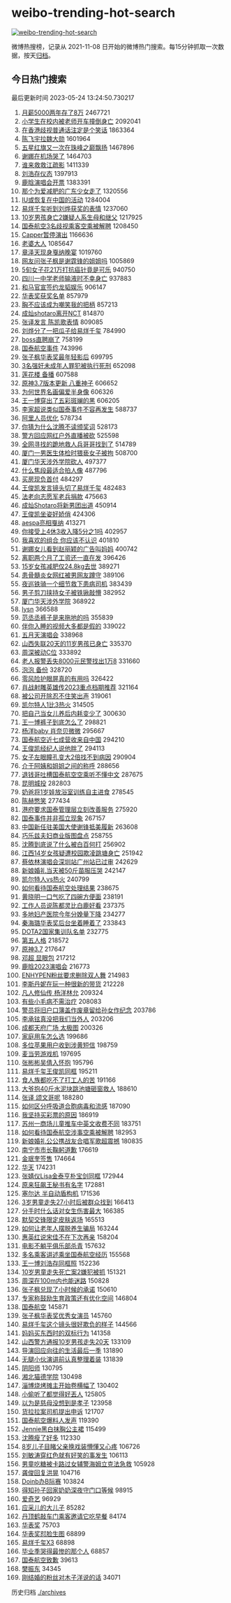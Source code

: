 # weibo-trending-hot-search

[![weibo-trending-hot-search](https://github.com/ameizi/weibo-trending-hot-search/actions/workflows/ci.yml/badge.svg)](https://github.com/ameizi/weibo-trending-hot-search/actions/workflows/ci.yml)

微博热搜榜，记录从 2021-11-08 日开始的微博热门搜索。每15分钟抓取一次数据，按天[归档](./archives)。

## 今日热门搜索

<!-- BEGIN --> 
最后更新时间 2023-05-24 13:24:50.730217 
1. [月薪5000两年存了8万](https://s.weibo.com/weibo?q=%23%E6%9C%88%E8%96%AA5000%E4%B8%A4%E5%B9%B4%E5%AD%98%E4%BA%868%E4%B8%87%23&t=31&band_rank=21&Refer=top) 2467721
1. [小学生在校内被老师开车撞倒身亡](https://s.weibo.com/weibo?q=%23%E5%B0%8F%E5%AD%A6%E7%94%9F%E5%9C%A8%E6%A0%A1%E5%86%85%E8%A2%AB%E8%80%81%E5%B8%88%E5%BC%80%E8%BD%A6%E6%92%9E%E5%80%92%E8%BA%AB%E4%BA%A1%23&t=31&band_rank=31&Refer=top) 2092041
1. [在香港歧视普通话注定是个笑话](https://s.weibo.com/weibo?q=%23%E5%9C%A8%E9%A6%99%E6%B8%AF%E6%AD%A7%E8%A7%86%E6%99%AE%E9%80%9A%E8%AF%9D%E6%B3%A8%E5%AE%9A%E6%98%AF%E4%B8%AA%E7%AC%91%E8%AF%9D%23&t=31&band_rank=15&Refer=top) 1863364
1. [陈飞宇拉魏大勋](https://s.weibo.com/weibo?q=%E9%99%88%E9%A3%9E%E5%AE%87%E6%8B%89%E9%AD%8F%E5%A4%A7%E5%8B%8B&t=31&band_rank=18&Refer=top) 1601964
1. [五星红旗又一次在珠峰之巅飘扬](https://s.weibo.com/weibo?q=%23%E4%BA%94%E6%98%9F%E7%BA%A2%E6%97%97%E5%8F%88%E4%B8%80%E6%AC%A1%E5%9C%A8%E7%8F%A0%E5%B3%B0%E4%B9%8B%E5%B7%85%E9%A3%98%E6%89%AC%23&t=31&band_rank=3&Refer=top) 1467896
1. [谢娜在机场哭了](https://s.weibo.com/weibo?q=%23%E8%B0%A2%E5%A8%9C%E5%9C%A8%E6%9C%BA%E5%9C%BA%E5%93%AD%E4%BA%86%23&t=31&band_rank=14&Refer=top) 1464703
1. [谁来救救江疏影](https://s.weibo.com/weibo?q=%E8%B0%81%E6%9D%A5%E6%95%91%E6%95%91%E6%B1%9F%E7%96%8F%E5%BD%B1&t=31&band_rank=1&Refer=top) 1411339
1. [刘浩存仪态](https://s.weibo.com/weibo?q=%E5%88%98%E6%B5%A9%E5%AD%98%E4%BB%AA%E6%80%81&t=31&band_rank=2&Refer=top) 1397913
1. [鹿晗演唱会开票](https://s.weibo.com/weibo?q=%23%E9%B9%BF%E6%99%97%E6%BC%94%E5%94%B1%E4%BC%9A%E5%BC%80%E7%A5%A8%23&t=31&band_rank=2&Refer=top) 1383391
1. [那个为爱减肥的广东少女走了](https://s.weibo.com/weibo?q=%23%E9%82%A3%E4%B8%AA%E4%B8%BA%E7%88%B1%E5%87%8F%E8%82%A5%E7%9A%84%E5%B9%BF%E4%B8%9C%E5%B0%91%E5%A5%B3%E8%B5%B0%E4%BA%86%23&t=31&band_rank=31&Refer=top) 1320556
1. [IU或恢复在中国的活动](https://s.weibo.com/weibo?q=%23IU%E6%88%96%E6%81%A2%E5%A4%8D%E5%9C%A8%E4%B8%AD%E5%9B%BD%E7%9A%84%E6%B4%BB%E5%8A%A8%23&t=31&band_rank=44&Refer=top) 1284004
1. [易烊千玺听到刘烨获奖的表情](https://s.weibo.com/weibo?q=%23%E6%98%93%E7%83%8A%E5%8D%83%E7%8E%BA%E5%90%AC%E5%88%B0%E5%88%98%E7%83%A8%E8%8E%B7%E5%A5%96%E7%9A%84%E8%A1%A8%E6%83%85%23&t=31&band_rank=4&Refer=top) 1237060
1. [10岁男孩身亡2嫌疑人系生母和继父](https://s.weibo.com/weibo?q=%2310%E5%B2%81%E7%94%B7%E5%AD%A9%E8%BA%AB%E4%BA%A12%E5%AB%8C%E7%96%91%E4%BA%BA%E7%B3%BB%E7%94%9F%E6%AF%8D%E5%92%8C%E7%BB%A7%E7%88%B6%23&t=31&band_rank=2&Refer=top) 1217925
1. [国泰航空3名歧视乘客空乘被解聘](https://s.weibo.com/weibo?q=%23%E5%9B%BD%E6%B3%B0%E8%88%AA%E7%A9%BA3%E5%90%8D%E6%AD%A7%E8%A7%86%E4%B9%98%E5%AE%A2%E7%A9%BA%E4%B9%98%E8%A2%AB%E8%A7%A3%E8%81%98%23&t=31&band_rank=6&Refer=top) 1208450
1. [Capper暂停演出](https://s.weibo.com/weibo?q=%23Capper%E6%9A%82%E5%81%9C%E6%BC%94%E5%87%BA%23&t=31&band_rank=26&Refer=top) 1166636
1. [老婆大人](https://s.weibo.com/weibo?q=%E8%80%81%E5%A9%86%E5%A4%A7%E4%BA%BA&t=31&band_rank=35&Refer=top) 1085647
1. [章泽天现身戛纳晚宴](https://s.weibo.com/weibo?q=%23%E7%AB%A0%E6%B3%BD%E5%A4%A9%E7%8E%B0%E8%BA%AB%E6%88%9B%E7%BA%B3%E6%99%9A%E5%AE%B4%23&t=31&band_rank=43&Refer=top) 1019760
1. [网友问张子枫是谢霆锋的姐姐吗](https://s.weibo.com/weibo?q=%23%E7%BD%91%E5%8F%8B%E9%97%AE%E5%BC%A0%E5%AD%90%E6%9E%AB%E6%98%AF%E8%B0%A2%E9%9C%86%E9%94%8B%E7%9A%84%E5%A7%90%E5%A7%90%E5%90%97%23&t=31&band_rank=35&Refer=top) 1005869
1. [5旬女子花21万打抗癌针竟是可乐](https://s.weibo.com/weibo?q=%235%E6%97%AC%E5%A5%B3%E5%AD%90%E8%8A%B121%E4%B8%87%E6%89%93%E6%8A%97%E7%99%8C%E9%92%88%E7%AB%9F%E6%98%AF%E5%8F%AF%E4%B9%90%23&t=31&band_rank=19&Refer=top) 940750
1. [四川一中学老师输液时不幸身亡](https://s.weibo.com/weibo?q=%23%E5%9B%9B%E5%B7%9D%E4%B8%80%E4%B8%AD%E5%AD%A6%E8%80%81%E5%B8%88%E8%BE%93%E6%B6%B2%E6%97%B6%E4%B8%8D%E5%B9%B8%E8%BA%AB%E4%BA%A1%23&t=31&band_rank=31&Refer=top) 937883
1. [和马官宣签约龙韬娱乐](https://s.weibo.com/weibo?q=%23%E5%92%8C%E9%A9%AC%E5%AE%98%E5%AE%A3%E7%AD%BE%E7%BA%A6%E9%BE%99%E9%9F%AC%E5%A8%B1%E4%B9%90%23&t=31&band_rank=33&Refer=top) 906147
1. [华表奖获奖名单](https://s.weibo.com/weibo?q=%E5%8D%8E%E8%A1%A8%E5%A5%96%E8%8E%B7%E5%A5%96%E5%90%8D%E5%8D%95&t=31&band_rank=5&Refer=top) 857979
1. [胸不应该成为嘲笑我的把柄](https://s.weibo.com/weibo?q=%23%E8%83%B8%E4%B8%8D%E5%BA%94%E8%AF%A5%E6%88%90%E4%B8%BA%E5%98%B2%E7%AC%91%E6%88%91%E7%9A%84%E6%8A%8A%E6%9F%84%23&t=31&band_rank=46&Refer=top) 857213
1. [成灿shotaro离开NCT](https://s.weibo.com/weibo?q=%23%E6%88%90%E7%81%BFshotaro%E7%A6%BB%E5%BC%80NCT%23&t=31&band_rank=7&Refer=top) 814870
1. [张译发言 陈凯歌表情](https://s.weibo.com/weibo?q=%E5%BC%A0%E8%AF%91%E5%8F%91%E8%A8%80%20%E9%99%88%E5%87%AF%E6%AD%8C%E8%A1%A8%E6%83%85&t=31&band_rank=11&Refer=top) 809085
1. [刘烨分了一把瓜子给易烊千玺](https://s.weibo.com/weibo?q=%23%E5%88%98%E7%83%A8%E5%88%86%E4%BA%86%E4%B8%80%E6%8A%8A%E7%93%9C%E5%AD%90%E7%BB%99%E6%98%93%E7%83%8A%E5%8D%83%E7%8E%BA%23&t=31&band_rank=7&Refer=top) 784990
1. [boss直聘崩了](https://s.weibo.com/weibo?q=boss%E7%9B%B4%E8%81%98%E5%B4%A9%E4%BA%86&t=31&band_rank=20&Refer=top) 758199
1. [国泰航空事件](https://s.weibo.com/weibo?q=%E5%9B%BD%E6%B3%B0%E8%88%AA%E7%A9%BA%E4%BA%8B%E4%BB%B6&t=31&band_rank=10&Refer=top) 743996
1. [张子枫华表奖最年轻影后](https://s.weibo.com/weibo?q=%23%E5%BC%A0%E5%AD%90%E6%9E%AB%E5%8D%8E%E8%A1%A8%E5%A5%96%E6%9C%80%E5%B9%B4%E8%BD%BB%E5%BD%B1%E5%90%8E%23&t=31&band_rank=14&Refer=top) 699795
1. [3名强奸未成年人罪犯被执行死刑](https://s.weibo.com/weibo?q=%233%E5%90%8D%E5%BC%BA%E5%A5%B8%E6%9C%AA%E6%88%90%E5%B9%B4%E4%BA%BA%E7%BD%AA%E7%8A%AF%E8%A2%AB%E6%89%A7%E8%A1%8C%E6%AD%BB%E5%88%91%23&t=31&band_rank=8&Refer=top) 652098
1. [莲花楼 备播](https://s.weibo.com/weibo?q=%E8%8E%B2%E8%8A%B1%E6%A5%BC%20%E5%A4%87%E6%92%AD&t=31&band_rank=17&Refer=top) 607588
1. [原神3.7版本更新 八重神子](https://s.weibo.com/weibo?q=%23%E5%8E%9F%E7%A5%9E3.7%E7%89%88%E6%9C%AC%E6%9B%B4%E6%96%B0%20%E5%85%AB%E9%87%8D%E7%A5%9E%E5%AD%90%23&t=31&band_rank=15&Refer=top) 606652
1. [为何世界名画偏爱半身像](https://s.weibo.com/weibo?q=%23%E4%B8%BA%E4%BD%95%E4%B8%96%E7%95%8C%E5%90%8D%E7%94%BB%E5%81%8F%E7%88%B1%E5%8D%8A%E8%BA%AB%E5%83%8F%23&t=31&band_rank=28&Refer=top) 606326
1. [王一博穿出了五彩斑斓的黑](https://s.weibo.com/weibo?q=%23%E7%8E%8B%E4%B8%80%E5%8D%9A%E7%A9%BF%E5%87%BA%E4%BA%86%E4%BA%94%E5%BD%A9%E6%96%91%E6%96%93%E7%9A%84%E9%BB%91%23&t=31&band_rank=20&Refer=top) 606205
1. [李家超说类似国泰事件不容再发生](https://s.weibo.com/weibo?q=%23%E6%9D%8E%E5%AE%B6%E8%B6%85%E8%AF%B4%E7%B1%BB%E4%BC%BC%E5%9B%BD%E6%B3%B0%E4%BA%8B%E4%BB%B6%E4%B8%8D%E5%AE%B9%E5%86%8D%E5%8F%91%E7%94%9F%23&t=31&band_rank=22&Refer=top) 588737
1. [阿里人员优化](https://s.weibo.com/weibo?q=%E9%98%BF%E9%87%8C%E4%BA%BA%E5%91%98%E4%BC%98%E5%8C%96&t=31&band_rank=39&Refer=top) 578734
1. [你猜为什么沈腾不读颁奖词](https://s.weibo.com/weibo?q=%23%E4%BD%A0%E7%8C%9C%E4%B8%BA%E4%BB%80%E4%B9%88%E6%B2%88%E8%85%BE%E4%B8%8D%E8%AF%BB%E9%A2%81%E5%A5%96%E8%AF%8D%23&t=31&band_rank=35&Refer=top) 528173
1. [警方回应网红户外直播被砍](https://s.weibo.com/weibo?q=%23%E8%AD%A6%E6%96%B9%E5%9B%9E%E5%BA%94%E7%BD%91%E7%BA%A2%E6%88%B7%E5%A4%96%E7%9B%B4%E6%92%AD%E8%A2%AB%E7%A0%8D%23&t=31&band_rank=32&Refer=top) 525598
1. [全网寻找的跪地救人兵哥哥找到了](https://s.weibo.com/weibo?q=%23%E5%85%A8%E7%BD%91%E5%AF%BB%E6%89%BE%E7%9A%84%E8%B7%AA%E5%9C%B0%E6%95%91%E4%BA%BA%E5%85%B5%E5%93%A5%E5%93%A5%E6%89%BE%E5%88%B0%E4%BA%86%23&t=31&band_rank=15&Refer=top) 514789
1. [厦门一男医生体检时猥亵女子被拘](https://s.weibo.com/weibo?q=%23%E5%8E%A6%E9%97%A8%E4%B8%80%E7%94%B7%E5%8C%BB%E7%94%9F%E4%BD%93%E6%A3%80%E6%97%B6%E7%8C%A5%E4%BA%B5%E5%A5%B3%E5%AD%90%E8%A2%AB%E6%8B%98%23&t=31&band_rank=42&Refer=top) 508700
1. [厦门华天涉外学院砍人](https://s.weibo.com/weibo?q=%23%E5%8E%A6%E9%97%A8%E5%8D%8E%E5%A4%A9%E6%B6%89%E5%A4%96%E5%AD%A6%E9%99%A2%E7%A0%8D%E4%BA%BA%23&t=31&band_rank=44&Refer=top) 497377
1. [什么焦段最适合拍人像](https://s.weibo.com/weibo?q=%23%E4%BB%80%E4%B9%88%E7%84%A6%E6%AE%B5%E6%9C%80%E9%80%82%E5%90%88%E6%8B%8D%E4%BA%BA%E5%83%8F%23&t=31&band_rank=45&Refer=top) 487796
1. [买房现负首付](https://s.weibo.com/weibo?q=%23%E4%B9%B0%E6%88%BF%E7%8E%B0%E8%B4%9F%E9%A6%96%E4%BB%98%23&t=31&band_rank=28&Refer=top) 484297
1. [王俊凯发言镜头切了易烊千玺](https://s.weibo.com/weibo?q=%23%E7%8E%8B%E4%BF%8A%E5%87%AF%E5%8F%91%E8%A8%80%E9%95%9C%E5%A4%B4%E5%88%87%E4%BA%86%E6%98%93%E7%83%8A%E5%8D%83%E7%8E%BA%23&t=31&band_rank=17&Refer=top) 482483
1. [法老向志愿军老兵捐款](https://s.weibo.com/weibo?q=%E6%B3%95%E8%80%81%E5%90%91%E5%BF%97%E6%84%BF%E5%86%9B%E8%80%81%E5%85%B5%E6%8D%90%E6%AC%BE&t=31&band_rank=18&Refer=top) 475663
1. [成灿Shotaro将新男团出道](https://s.weibo.com/weibo?q=%23%E6%88%90%E7%81%BFShotaro%E5%B0%86%E6%96%B0%E7%94%B7%E5%9B%A2%E5%87%BA%E9%81%93%23&t=31&band_rank=17&Refer=top) 450914
1. [王俊凯坐姿好娇俏](https://s.weibo.com/weibo?q=%23%E7%8E%8B%E4%BF%8A%E5%87%AF%E5%9D%90%E5%A7%BF%E5%A5%BD%E5%A8%87%E4%BF%8F%23&t=31&band_rank=30&Refer=top) 424306
1. [aespa亮相戛纳](https://s.weibo.com/weibo?q=%23aespa%E4%BA%AE%E7%9B%B8%E6%88%9B%E7%BA%B3%23&t=31&band_rank=33&Refer=top) 413271
1. [你接受上4休3收入降5分之1吗](https://s.weibo.com/weibo?q=%23%E4%BD%A0%E6%8E%A5%E5%8F%97%E4%B8%8A4%E4%BC%913%E6%94%B6%E5%85%A5%E9%99%8D5%E5%88%86%E4%B9%8B1%E5%90%97%23&t=31&band_rank=10&Refer=top) 402957
1. [我喜欢的组合 你应该不认识](https://s.weibo.com/weibo?q=%E6%88%91%E5%96%9C%E6%AC%A2%E7%9A%84%E7%BB%84%E5%90%88%20%E4%BD%A0%E5%BA%94%E8%AF%A5%E4%B8%8D%E8%AE%A4%E8%AF%86&t=31&band_rank=30&Refer=top) 401810
1. [谢娜女儿看到赵丽颖的广告叫妈妈](https://s.weibo.com/weibo?q=%23%E8%B0%A2%E5%A8%9C%E5%A5%B3%E5%84%BF%E7%9C%8B%E5%88%B0%E8%B5%B5%E4%B8%BD%E9%A2%96%E7%9A%84%E5%B9%BF%E5%91%8A%E5%8F%AB%E5%A6%88%E5%A6%88%23&t=31&band_rank=28&Refer=top) 400742
1. [离职两个月了工资还一直在发](https://s.weibo.com/weibo?q=%23%E7%A6%BB%E8%81%8C%E4%B8%A4%E4%B8%AA%E6%9C%88%E4%BA%86%E5%B7%A5%E8%B5%84%E8%BF%98%E4%B8%80%E7%9B%B4%E5%9C%A8%E5%8F%91%23&t=31&band_rank=21&Refer=top) 396426
1. [15岁女孩减肥仅24.8kg去世](https://s.weibo.com/weibo?q=%2315%E5%B2%81%E5%A5%B3%E5%AD%A9%E5%87%8F%E8%82%A5%E4%BB%8524.8kg%E5%8E%BB%E4%B8%96%23&t=31&band_rank=31&Refer=top) 389271
1. [患骨髓炎女网红被男网友蹲守](https://s.weibo.com/weibo?q=%23%E6%82%A3%E9%AA%A8%E9%AB%93%E7%82%8E%E5%A5%B3%E7%BD%91%E7%BA%A2%E8%A2%AB%E7%94%B7%E7%BD%91%E5%8F%8B%E8%B9%B2%E5%AE%88%23&t=31&band_rank=26&Refer=top) 389106
1. [夜巡铁骑一个细节救下患病司机](https://s.weibo.com/weibo?q=%23%E5%A4%9C%E5%B7%A1%E9%93%81%E9%AA%91%E4%B8%80%E4%B8%AA%E7%BB%86%E8%8A%82%E6%95%91%E4%B8%8B%E6%82%A3%E7%97%85%E5%8F%B8%E6%9C%BA%23&t=31&band_rank=15&Refer=top) 383439
1. [男子剪刀挟持女子被铁锹敲懵](https://s.weibo.com/weibo?q=%23%E7%94%B7%E5%AD%90%E5%89%AA%E5%88%80%E6%8C%9F%E6%8C%81%E5%A5%B3%E5%AD%90%E8%A2%AB%E9%93%81%E9%94%B9%E6%95%B2%E6%87%B5%23&t=31&band_rank=15&Refer=top) 382952
1. [厦门华天涉外学院](https://s.weibo.com/weibo?q=%E5%8E%A6%E9%97%A8%E5%8D%8E%E5%A4%A9%E6%B6%89%E5%A4%96%E5%AD%A6%E9%99%A2&t=31&band_rank=22&Refer=top) 368922
1. [lysn](https://s.weibo.com/weibo?q=lysn&t=31&band_rank=25&Refer=top) 366588
1. [范丞丞裤子是来拖地的吗](https://s.weibo.com/weibo?q=%E8%8C%83%E4%B8%9E%E4%B8%9E%E8%A3%A4%E5%AD%90%E6%98%AF%E6%9D%A5%E6%8B%96%E5%9C%B0%E7%9A%84%E5%90%97&t=31&band_rank=25&Refer=top) 355839
1. [伴你入睡的视频大多都是假的](https://s.weibo.com/weibo?q=%E4%BC%B4%E4%BD%A0%E5%85%A5%E7%9D%A1%E7%9A%84%E8%A7%86%E9%A2%91%E5%A4%A7%E5%A4%9A%E9%83%BD%E6%98%AF%E5%81%87%E7%9A%84&t=31&band_rank=23&Refer=top) 339022
1. [五月天演唱会](https://s.weibo.com/weibo?q=%E4%BA%94%E6%9C%88%E5%A4%A9%E6%BC%94%E5%94%B1%E4%BC%9A&t=31&band_rank=49&Refer=top) 338968
1. [山西失联20天的11岁男孩已身亡](https://s.weibo.com/weibo?q=%23%E5%B1%B1%E8%A5%BF%E5%A4%B1%E8%81%9420%E5%A4%A9%E7%9A%8411%E5%B2%81%E7%94%B7%E5%AD%A9%E5%B7%B2%E8%BA%AB%E4%BA%A1%23&t=31&band_rank=9&Refer=top) 335370
1. [周深被动C位](https://s.weibo.com/weibo?q=%23%E5%91%A8%E6%B7%B1%E8%A2%AB%E5%8A%A8C%E4%BD%8D%23&t=31&band_rank=36&Refer=top) 333892
1. [老人报警丢失8000元民警找出1万8](https://s.weibo.com/weibo?q=%23%E8%80%81%E4%BA%BA%E6%8A%A5%E8%AD%A6%E4%B8%A2%E5%A4%B18000%E5%85%83%E6%B0%91%E8%AD%A6%E6%89%BE%E5%87%BA1%E4%B8%878%23&t=31&band_rank=15&Refer=top) 331660
1. [泡泡 备份](https://s.weibo.com/weibo?q=%E6%B3%A1%E6%B3%A1%20%E5%A4%87%E4%BB%BD&t=31&band_rank=45&Refer=top) 328720
1. [零风险护眼屏真的有用吗](https://s.weibo.com/weibo?q=%23%E9%9B%B6%E9%A3%8E%E9%99%A9%E6%8A%A4%E7%9C%BC%E5%B1%8F%E7%9C%9F%E7%9A%84%E6%9C%89%E7%94%A8%E5%90%97%23&t=31&band_rank=44&Refer=top) 326422
1. [肖战射雕英雄传2023重点档期推荐](https://s.weibo.com/weibo?q=%23%E8%82%96%E6%88%98%E5%B0%84%E9%9B%95%E8%8B%B1%E9%9B%84%E4%BC%A02023%E9%87%8D%E7%82%B9%E6%A1%A3%E6%9C%9F%E6%8E%A8%E8%8D%90%23&t=31&band_rank=22&Refer=top) 321164
1. [被公司开除忍不住笑出声](https://s.weibo.com/weibo?q=%23%E8%A2%AB%E5%85%AC%E5%8F%B8%E5%BC%80%E9%99%A4%E5%BF%8D%E4%B8%8D%E4%BD%8F%E7%AC%91%E5%87%BA%E5%A3%B0%23&t=31&band_rank=43&Refer=top) 319061
1. [凯尔特人1比3热火](https://s.weibo.com/weibo?q=%23%E5%87%AF%E5%B0%94%E7%89%B9%E4%BA%BA1%E6%AF%943%E7%83%AD%E7%81%AB%23&t=31&band_rank=31&Refer=top) 314505
1. [把自己当女儿养后内耗变少了](https://s.weibo.com/weibo?q=%23%E6%8A%8A%E8%87%AA%E5%B7%B1%E5%BD%93%E5%A5%B3%E5%84%BF%E5%85%BB%E5%90%8E%E5%86%85%E8%80%97%E5%8F%98%E5%B0%91%E4%BA%86%23&t=31&band_rank=24&Refer=top) 300630
1. [王一博裤子到底怎么了](https://s.weibo.com/weibo?q=%E7%8E%8B%E4%B8%80%E5%8D%9A%E8%A3%A4%E5%AD%90%E5%88%B0%E5%BA%95%E6%80%8E%E4%B9%88%E4%BA%86&t=31&band_rank=16&Refer=top) 298821
1. [杨洋baby 肖奈贝微微](https://s.weibo.com/weibo?q=%E6%9D%A8%E6%B4%8Bbaby%20%E8%82%96%E5%A5%88%E8%B4%9D%E5%BE%AE%E5%BE%AE&t=31&band_rank=12&Refer=top) 295667
1. [国泰航空近七成营收来自中国](https://s.weibo.com/weibo?q=%23%E5%9B%BD%E6%B3%B0%E8%88%AA%E7%A9%BA%E8%BF%91%E4%B8%83%E6%88%90%E8%90%A5%E6%94%B6%E6%9D%A5%E8%87%AA%E4%B8%AD%E5%9B%BD%23&t=31&band_rank=25&Refer=top) 294210
1. [王俊凯经纪人说他胖了](https://s.weibo.com/weibo?q=%23%E7%8E%8B%E4%BF%8A%E5%87%AF%E7%BB%8F%E7%BA%AA%E4%BA%BA%E8%AF%B4%E4%BB%96%E8%83%96%E4%BA%86%23&t=31&band_rank=42&Refer=top) 294113
1. [女子左眼瞳孔变大2倍找不到病因](https://s.weibo.com/weibo?q=%23%E5%A5%B3%E5%AD%90%E5%B7%A6%E7%9C%BC%E7%9E%B3%E5%AD%94%E5%8F%98%E5%A4%A72%E5%80%8D%E6%89%BE%E4%B8%8D%E5%88%B0%E7%97%85%E5%9B%A0%23&t=31&band_rank=31&Refer=top) 290904
1. [介于阿姨和姐姐之间的称呼](https://s.weibo.com/weibo?q=%23%E4%BB%8B%E4%BA%8E%E9%98%BF%E5%A7%A8%E5%92%8C%E5%A7%90%E5%A7%90%E4%B9%8B%E9%97%B4%E7%9A%84%E7%A7%B0%E5%91%BC%23&t=31&band_rank=46&Refer=top) 288656
1. [退钱哥吐槽国泰航空空乘听不懂中文](https://s.weibo.com/weibo?q=%23%E9%80%80%E9%92%B1%E5%93%A5%E5%90%90%E6%A7%BD%E5%9B%BD%E6%B3%B0%E8%88%AA%E7%A9%BA%E7%A9%BA%E4%B9%98%E5%90%AC%E4%B8%8D%E6%87%82%E4%B8%AD%E6%96%87%23&t=31&band_rank=19&Refer=top) 287675
1. [昆明城投](https://s.weibo.com/weibo?q=%E6%98%86%E6%98%8E%E5%9F%8E%E6%8A%95&t=31&band_rank=39&Refer=top) 282803
1. [奶爸将1岁娃放浴室训练自主进食](https://s.weibo.com/weibo?q=%23%E5%A5%B6%E7%88%B8%E5%B0%861%E5%B2%81%E5%A8%83%E6%94%BE%E6%B5%B4%E5%AE%A4%E8%AE%AD%E7%BB%83%E8%87%AA%E4%B8%BB%E8%BF%9B%E9%A3%9F%23&t=31&band_rank=32&Refer=top) 278545
1. [陈赫憋笑](https://s.weibo.com/weibo?q=%E9%99%88%E8%B5%AB%E6%86%8B%E7%AC%91&t=31&band_rank=13&Refer=top) 277434
1. [港府要求国泰管理层立刻改善服务](https://s.weibo.com/weibo?q=%23%E6%B8%AF%E5%BA%9C%E8%A6%81%E6%B1%82%E5%9B%BD%E6%B3%B0%E7%AE%A1%E7%90%86%E5%B1%82%E7%AB%8B%E5%88%BB%E6%94%B9%E5%96%84%E6%9C%8D%E5%8A%A1%23&t=31&band_rank=31&Refer=top) 275920
1. [国泰事件并非孤立现象](https://s.weibo.com/weibo?q=%23%E5%9B%BD%E6%B3%B0%E4%BA%8B%E4%BB%B6%E5%B9%B6%E9%9D%9E%E5%AD%A4%E7%AB%8B%E7%8E%B0%E8%B1%A1%23&t=31&band_rank=37&Refer=top) 267157
1. [中国新任驻美国大使谢锋抵美履新](https://s.weibo.com/weibo?q=%23%E4%B8%AD%E5%9B%BD%E6%96%B0%E4%BB%BB%E9%A9%BB%E7%BE%8E%E5%9B%BD%E5%A4%A7%E4%BD%BF%E8%B0%A2%E9%94%8B%E6%8A%B5%E7%BE%8E%E5%B1%A5%E6%96%B0%23&t=31&band_rank=27&Refer=top) 263608
1. [巧乐兹夫妇商业版图盘点](https://s.weibo.com/weibo?q=%23%E5%B7%A7%E4%B9%90%E5%85%B9%E5%A4%AB%E5%A6%87%E5%95%86%E4%B8%9A%E7%89%88%E5%9B%BE%E7%9B%98%E7%82%B9%23&t=31&band_rank=15&Refer=top) 258755
1. [沈腾到底说了什么被白百何打](https://s.weibo.com/weibo?q=%23%E6%B2%88%E8%85%BE%E5%88%B0%E5%BA%95%E8%AF%B4%E4%BA%86%E4%BB%80%E4%B9%88%E8%A2%AB%E7%99%BD%E7%99%BE%E4%BD%95%E6%89%93%23&t=31&band_rank=49&Refer=top) 256902
1. [江西14岁女孩疑遭校园欺凌跳塘身亡](https://s.weibo.com/weibo?q=%23%E6%B1%9F%E8%A5%BF14%E5%B2%81%E5%A5%B3%E5%AD%A9%E7%96%91%E9%81%AD%E6%A0%A1%E5%9B%AD%E6%AC%BA%E5%87%8C%E8%B7%B3%E5%A1%98%E8%BA%AB%E4%BA%A1%23&t=31&band_rank=28&Refer=top) 251942
1. [蔡依林演唱会深圳站广州站已过审](https://s.weibo.com/weibo?q=%23%E8%94%A1%E4%BE%9D%E6%9E%97%E6%BC%94%E5%94%B1%E4%BC%9A%E6%B7%B1%E5%9C%B3%E7%AB%99%E5%B9%BF%E5%B7%9E%E7%AB%99%E5%B7%B2%E8%BF%87%E5%AE%A1%23&t=31&band_rank=37&Refer=top) 242629
1. [新娘婚礼当天被50斤苗服压哭](https://s.weibo.com/weibo?q=%23%E6%96%B0%E5%A8%98%E5%A9%9A%E7%A4%BC%E5%BD%93%E5%A4%A9%E8%A2%AB50%E6%96%A4%E8%8B%97%E6%9C%8D%E5%8E%8B%E5%93%AD%23&t=31&band_rank=35&Refer=top) 242147
1. [凯尔特人vs热火](https://s.weibo.com/weibo?q=%23%E5%87%AF%E5%B0%94%E7%89%B9%E4%BA%BAvs%E7%83%AD%E7%81%AB%23&t=31&band_rank=35&Refer=top) 240799
1. [如何看待国泰航空处理结果](https://s.weibo.com/weibo?q=%23%E5%A6%82%E4%BD%95%E7%9C%8B%E5%BE%85%E5%9B%BD%E6%B3%B0%E8%88%AA%E7%A9%BA%E5%A4%84%E7%90%86%E7%BB%93%E6%9E%9C%23&t=31&band_rank=41&Refer=top) 238675
1. [黄晓明一口气吃了四碗方便面](https://s.weibo.com/weibo?q=%23%E9%BB%84%E6%99%93%E6%98%8E%E4%B8%80%E5%8F%A3%E6%B0%94%E5%90%83%E4%BA%86%E5%9B%9B%E7%A2%97%E6%96%B9%E4%BE%BF%E9%9D%A2%23&t=31&band_rank=28&Refer=top) 238191
1. [工作人员说陈都灵比白鹿好看](https://s.weibo.com/weibo?q=%23%E5%B7%A5%E4%BD%9C%E4%BA%BA%E5%91%98%E8%AF%B4%E9%99%88%E9%83%BD%E7%81%B5%E6%AF%94%E7%99%BD%E9%B9%BF%E5%A5%BD%E7%9C%8B%23&t=31&band_rank=32&Refer=top) 237375
1. [多地妇产医院今年分娩量下降](https://s.weibo.com/weibo?q=%23%E5%A4%9A%E5%9C%B0%E5%A6%87%E4%BA%A7%E5%8C%BB%E9%99%A2%E4%BB%8A%E5%B9%B4%E5%88%86%E5%A8%A9%E9%87%8F%E4%B8%8B%E9%99%8D%23&t=31&band_rank=18&Refer=top) 234277
1. [秦海璐华表奖后台坐着睡着了](https://s.weibo.com/weibo?q=%23%E7%A7%A6%E6%B5%B7%E7%92%90%E5%8D%8E%E8%A1%A8%E5%A5%96%E5%90%8E%E5%8F%B0%E5%9D%90%E7%9D%80%E7%9D%A1%E7%9D%80%E4%BA%86%23&t=31&band_rank=29&Refer=top) 233843
1. [DOTA2国家集训队名单](https://s.weibo.com/weibo?q=%23DOTA2%E5%9B%BD%E5%AE%B6%E9%9B%86%E8%AE%AD%E9%98%9F%E5%90%8D%E5%8D%95%23&t=31&band_rank=46&Refer=top) 232775
1. [第五人格](https://s.weibo.com/weibo?q=%E7%AC%AC%E4%BA%94%E4%BA%BA%E6%A0%BC&t=31&band_rank=40&Refer=top) 218572
1. [原神3.7](https://s.weibo.com/weibo?q=%23%E5%8E%9F%E7%A5%9E3.7%23&t=31&band_rank=30&Refer=top) 217647
1. [邓超 显眼包](https://s.weibo.com/weibo?q=%E9%82%93%E8%B6%85%20%E6%98%BE%E7%9C%BC%E5%8C%85&t=31&band_rank=33&Refer=top) 217212
1. [鹿晗2023演唱会](https://s.weibo.com/weibo?q=%23%E9%B9%BF%E6%99%972023%E6%BC%94%E5%94%B1%E4%BC%9A%23&t=31&band_rank=40&Refer=top) 216773
1. [ENHYPEN粉丝要求删除双人舞](https://s.weibo.com/weibo?q=%23ENHYPEN%E7%B2%89%E4%B8%9D%E8%A6%81%E6%B1%82%E5%88%A0%E9%99%A4%E5%8F%8C%E4%BA%BA%E8%88%9E%23&t=31&band_rank=35&Refer=top) 214983
1. [李斯丹妮在玩一种很新的带货](https://s.weibo.com/weibo?q=%23%E6%9D%8E%E6%96%AF%E4%B8%B9%E5%A6%AE%E5%9C%A8%E7%8E%A9%E4%B8%80%E7%A7%8D%E5%BE%88%E6%96%B0%E7%9A%84%E5%B8%A6%E8%B4%A7%23&t=31&band_rank=40&Refer=top) 212228
1. [凡人修仙传 杨洋林允](https://s.weibo.com/weibo?q=%E5%87%A1%E4%BA%BA%E4%BF%AE%E4%BB%99%E4%BC%A0%20%E6%9D%A8%E6%B4%8B%E6%9E%97%E5%85%81&t=31&band_rank=36&Refer=top) 209324
1. [有些小毛病不需治疗](https://s.weibo.com/weibo?q=%E6%9C%89%E4%BA%9B%E5%B0%8F%E6%AF%9B%E7%97%85%E4%B8%8D%E9%9C%80%E6%B2%BB%E7%96%97&t=31&band_rank=42&Refer=top) 208083
1. [警员将旧户口簿盖作废章留给孙女作纪念](https://s.weibo.com/weibo?q=%23%E8%AD%A6%E5%91%98%E5%B0%86%E6%97%A7%E6%88%B7%E5%8F%A3%E7%B0%BF%E7%9B%96%E4%BD%9C%E5%BA%9F%E7%AB%A0%E7%95%99%E7%BB%99%E5%AD%99%E5%A5%B3%E4%BD%9C%E7%BA%AA%E5%BF%B5%23&t=31&band_rank=48&Refer=top) 203786
1. [李承铉真没把我们当外人](https://s.weibo.com/weibo?q=%23%E6%9D%8E%E6%89%BF%E9%93%89%E7%9C%9F%E6%B2%A1%E6%8A%8A%E6%88%91%E4%BB%AC%E5%BD%93%E5%A4%96%E4%BA%BA%23&t=31&band_rank=36&Refer=top) 203206
1. [成都天府广场 太极图](https://s.weibo.com/weibo?q=%E6%88%90%E9%83%BD%E5%A4%A9%E5%BA%9C%E5%B9%BF%E5%9C%BA%20%E5%A4%AA%E6%9E%81%E5%9B%BE&t=31&band_rank=47&Refer=top) 200326
1. [家庭用车怎么选](https://s.weibo.com/weibo?q=%23%E5%AE%B6%E5%BA%AD%E7%94%A8%E8%BD%A6%E6%80%8E%E4%B9%88%E9%80%89%23&t=31&band_rank=50&Refer=top) 199686
1. [多位苹果用户收到涉黄短信](https://s.weibo.com/weibo?q=%23%E5%A4%9A%E4%BD%8D%E8%8B%B9%E6%9E%9C%E7%94%A8%E6%88%B7%E6%94%B6%E5%88%B0%E6%B6%89%E9%BB%84%E7%9F%AD%E4%BF%A1%23&t=31&band_rank=17&Refer=top) 198759
1. [麦当劳游戏机](https://s.weibo.com/weibo?q=%E9%BA%A6%E5%BD%93%E5%8A%B3%E6%B8%B8%E6%88%8F%E6%9C%BA&t=31&band_rank=43&Refer=top) 197695
1. [张彬彬吴倩入怀抱](https://s.weibo.com/weibo?q=%23%E5%BC%A0%E5%BD%AC%E5%BD%AC%E5%90%B4%E5%80%A9%E5%85%A5%E6%80%80%E6%8A%B1%23&t=31&band_rank=30&Refer=top) 195796
1. [易烊千玺王俊凯同框](https://s.weibo.com/weibo?q=%E6%98%93%E7%83%8A%E5%8D%83%E7%8E%BA%E7%8E%8B%E4%BF%8A%E5%87%AF%E5%90%8C%E6%A1%86&t=31&band_rank=22&Refer=top) 195211
1. [食人族都吃不了打工人的苦](https://s.weibo.com/weibo?q=%23%E9%A3%9F%E4%BA%BA%E6%97%8F%E9%83%BD%E5%90%83%E4%B8%8D%E4%BA%86%E6%89%93%E5%B7%A5%E4%BA%BA%E7%9A%84%E8%8B%A6%23&t=31&band_rank=25&Refer=top) 191166
1. [大爷抱40斤水泥块跳池塘砸窗救人](https://s.weibo.com/weibo?q=%23%E5%A4%A7%E7%88%B7%E6%8A%B140%E6%96%A4%E6%B0%B4%E6%B3%A5%E5%9D%97%E8%B7%B3%E6%B1%A0%E5%A1%98%E7%A0%B8%E7%AA%97%E6%95%91%E4%BA%BA%23&t=31&band_rank=37&Refer=top) 188610
1. [张译 颂文哥呢](https://s.weibo.com/weibo?q=%E5%BC%A0%E8%AF%91%20%E9%A2%82%E6%96%87%E5%93%A5%E5%91%A2&t=31&band_rank=26&Refer=top) 188280
1. [如何区分呼吸道合胞病毒和流感](https://s.weibo.com/weibo?q=%23%E5%A6%82%E4%BD%95%E5%8C%BA%E5%88%86%E5%91%BC%E5%90%B8%E9%81%93%E5%90%88%E8%83%9E%E7%97%85%E6%AF%92%E5%92%8C%E6%B5%81%E6%84%9F%23&t=31&band_rank=33&Refer=top) 187090
1. [我坚持买彩票的原因](https://s.weibo.com/weibo?q=%E6%88%91%E5%9D%9A%E6%8C%81%E4%B9%B0%E5%BD%A9%E7%A5%A8%E7%9A%84%E5%8E%9F%E5%9B%A0&t=31&band_rank=29&Refer=top) 186919
1. [苏州一商场儿童推车中英文收费不同](https://s.weibo.com/weibo?q=%23%E8%8B%8F%E5%B7%9E%E4%B8%80%E5%95%86%E5%9C%BA%E5%84%BF%E7%AB%A5%E6%8E%A8%E8%BD%A6%E4%B8%AD%E8%8B%B1%E6%96%87%E6%94%B6%E8%B4%B9%E4%B8%8D%E5%90%8C%23&t=31&band_rank=48&Refer=top) 183751
1. [如何看待国泰航空涉事空乘被解聘](https://s.weibo.com/weibo?q=%23%E5%A6%82%E4%BD%95%E7%9C%8B%E5%BE%85%E5%9B%BD%E6%B3%B0%E8%88%AA%E7%A9%BA%E6%B6%89%E4%BA%8B%E7%A9%BA%E4%B9%98%E8%A2%AB%E8%A7%A3%E8%81%98%23&t=31&band_rank=39&Refer=top) 182953
1. [新娘婚礼公公携战友合唱军歌超震撼](https://s.weibo.com/weibo?q=%23%E6%96%B0%E5%A8%98%E5%A9%9A%E7%A4%BC%E5%85%AC%E5%85%AC%E6%90%BA%E6%88%98%E5%8F%8B%E5%90%88%E5%94%B1%E5%86%9B%E6%AD%8C%E8%B6%85%E9%9C%87%E6%92%BC%23&t=31&band_rank=35&Refer=top) 180835
1. [南宁市市长鞠躬道歉](https://s.weibo.com/weibo?q=%23%E5%8D%97%E5%AE%81%E5%B8%82%E5%B8%82%E9%95%BF%E9%9E%A0%E8%BA%AC%E9%81%93%E6%AD%89%23&t=31&band_rank=20&Refer=top) 176619
1. [金珉奎签售](https://s.weibo.com/weibo?q=%E9%87%91%E7%8F%89%E5%A5%8E%E7%AD%BE%E5%94%AE&t=31&band_rank=23&Refer=top) 174664
1. [华天](https://s.weibo.com/weibo?q=%E5%8D%8E%E5%A4%A9&t=31&band_rank=24&Refer=top) 174231
1. [张婧仪Lisa金泰亨朴宝剑同框](https://s.weibo.com/weibo?q=%23%E5%BC%A0%E5%A9%A7%E4%BB%AALisa%E9%87%91%E6%B3%B0%E4%BA%A8%E6%9C%B4%E5%AE%9D%E5%89%91%E5%90%8C%E6%A1%86%23&t=31&band_rank=27&Refer=top) 172944
1. [原来狂飙王秘书有名字](https://s.weibo.com/weibo?q=%23%E5%8E%9F%E6%9D%A5%E7%8B%82%E9%A3%99%E7%8E%8B%E7%A7%98%E4%B9%A6%E6%9C%89%E5%90%8D%E5%AD%97%23&t=31&band_rank=44&Refer=top) 172881
1. [塞尔达 半自动盾构机](https://s.weibo.com/weibo?q=%E5%A1%9E%E5%B0%94%E8%BE%BE%20%E5%8D%8A%E8%87%AA%E5%8A%A8%E7%9B%BE%E6%9E%84%E6%9C%BA&t=31&band_rank=50&Refer=top) 171536
1. [3岁男童走失27小时后被群众找到](https://s.weibo.com/weibo?q=%233%E5%B2%81%E7%94%B7%E7%AB%A5%E8%B5%B0%E5%A4%B127%E5%B0%8F%E6%97%B6%E5%90%8E%E8%A2%AB%E7%BE%A4%E4%BC%97%E6%89%BE%E5%88%B0%23&t=31&band_rank=39&Refer=top) 166413
1. [分手时什么话对女生伤害最大](https://s.weibo.com/weibo?q=%23%E5%88%86%E6%89%8B%E6%97%B6%E4%BB%80%E4%B9%88%E8%AF%9D%E5%AF%B9%E5%A5%B3%E7%94%9F%E4%BC%A4%E5%AE%B3%E6%9C%80%E5%A4%A7%23&t=31&band_rank=30&Refer=top) 166385
1. [默契交锋限定皮肤返场](https://s.weibo.com/weibo?q=%23%E9%BB%98%E5%A5%91%E4%BA%A4%E9%94%8B%E9%99%90%E5%AE%9A%E7%9A%AE%E8%82%A4%E8%BF%94%E5%9C%BA%23&t=31&band_rank=48&Refer=top) 165513
1. [如何让老年人摆脱养生骗局](https://s.weibo.com/weibo?q=%23%E5%A6%82%E4%BD%95%E8%AE%A9%E8%80%81%E5%B9%B4%E4%BA%BA%E6%91%86%E8%84%B1%E5%85%BB%E7%94%9F%E9%AA%97%E5%B1%80%23&t=31&band_rank=48&Refer=top) 163244
1. [惠英红说宋佳不在下次再亲](https://s.weibo.com/weibo?q=%23%E6%83%A0%E8%8B%B1%E7%BA%A2%E8%AF%B4%E5%AE%8B%E4%BD%B3%E4%B8%8D%E5%9C%A8%E4%B8%8B%E6%AC%A1%E5%86%8D%E4%BA%B2%23&t=31&band_rank=43&Refer=top) 158204
1. [电影不躺平俱乐部杀青](https://s.weibo.com/weibo?q=%23%E7%94%B5%E5%BD%B1%E4%B8%8D%E8%BA%BA%E5%B9%B3%E4%BF%B1%E4%B9%90%E9%83%A8%E6%9D%80%E9%9D%92%23&t=31&band_rank=40&Refer=top) 157632
1. [多名乘客讲述乘坐国泰航空经历](https://s.weibo.com/weibo?q=%23%E5%A4%9A%E5%90%8D%E4%B9%98%E5%AE%A2%E8%AE%B2%E8%BF%B0%E4%B9%98%E5%9D%90%E5%9B%BD%E6%B3%B0%E8%88%AA%E7%A9%BA%E7%BB%8F%E5%8E%86%23&t=31&band_rank=31&Refer=top) 155568
1. [王一博刘浩存同框照](https://s.weibo.com/weibo?q=%23%E7%8E%8B%E4%B8%80%E5%8D%9A%E5%88%98%E6%B5%A9%E5%AD%98%E5%90%8C%E6%A1%86%E7%85%A7%23&t=31&band_rank=41&Refer=top) 152236
1. [10岁男童走失死亡案2嫌犯被抓](https://s.weibo.com/weibo?q=%2310%E5%B2%81%E7%94%B7%E7%AB%A5%E8%B5%B0%E5%A4%B1%E6%AD%BB%E4%BA%A1%E6%A1%882%E5%AB%8C%E7%8A%AF%E8%A2%AB%E6%8A%93%23&t=31&band_rank=42&Refer=top) 151321
1. [周深在100m内也能迷路](https://s.weibo.com/weibo?q=%23%E5%91%A8%E6%B7%B1%E5%9C%A8100m%E5%86%85%E4%B9%9F%E8%83%BD%E8%BF%B7%E8%B7%AF%23&t=31&band_rank=34&Refer=top) 150828
1. [张子枫兑现了小时候的承诺](https://s.weibo.com/weibo?q=%23%E5%BC%A0%E5%AD%90%E6%9E%AB%E5%85%91%E7%8E%B0%E4%BA%86%E5%B0%8F%E6%97%B6%E5%80%99%E7%9A%84%E6%89%BF%E8%AF%BA%23&t=31&band_rank=47&Refer=top) 150610
1. [专家称鼓励生育政策还有优化空间](https://s.weibo.com/weibo?q=%23%E4%B8%93%E5%AE%B6%E7%A7%B0%E9%BC%93%E5%8A%B1%E7%94%9F%E8%82%B2%E6%94%BF%E7%AD%96%E8%BF%98%E6%9C%89%E4%BC%98%E5%8C%96%E7%A9%BA%E9%97%B4%23&t=31&band_rank=46&Refer=top) 146804
1. [国泰航空](https://s.weibo.com/weibo?q=%E5%9B%BD%E6%B3%B0%E8%88%AA%E7%A9%BA&t=31&band_rank=39&Refer=top) 145871
1. [张子枫华表奖优秀女演员](https://s.weibo.com/weibo?q=%23%E5%BC%A0%E5%AD%90%E6%9E%AB%E5%8D%8E%E8%A1%A8%E5%A5%96%E4%BC%98%E7%A7%80%E5%A5%B3%E6%BC%94%E5%91%98%23&t=31&band_rank=37&Refer=top) 145760
1. [易烊千玺这个镜头很好欺负的样子](https://s.weibo.com/weibo?q=%E6%98%93%E7%83%8A%E5%8D%83%E7%8E%BA%E8%BF%99%E4%B8%AA%E9%95%9C%E5%A4%B4%E5%BE%88%E5%A5%BD%E6%AC%BA%E8%B4%9F%E7%9A%84%E6%A0%B7%E5%AD%90&t=31&band_rank=38&Refer=top) 144566
1. [妈妈买东西时的双标行为](https://s.weibo.com/weibo?q=%23%E5%A6%88%E5%A6%88%E4%B9%B0%E4%B8%9C%E8%A5%BF%E6%97%B6%E7%9A%84%E5%8F%8C%E6%A0%87%E8%A1%8C%E4%B8%BA%23&t=31&band_rank=47&Refer=top) 141358
1. [山西警方通报10岁男孩走失20天](https://s.weibo.com/weibo?q=%23%E5%B1%B1%E8%A5%BF%E8%AD%A6%E6%96%B9%E9%80%9A%E6%8A%A510%E5%B2%81%E7%94%B7%E5%AD%A9%E8%B5%B0%E5%A4%B120%E5%A4%A9%23&t=31&band_rank=45&Refer=top) 133109
1. [导演回应向往的生活最后一季](https://s.weibo.com/weibo?q=%23%E5%AF%BC%E6%BC%94%E5%9B%9E%E5%BA%94%E5%90%91%E5%BE%80%E7%9A%84%E7%94%9F%E6%B4%BB%E6%9C%80%E5%90%8E%E4%B8%80%E5%AD%A3%23&t=31&band_rank=33&Refer=top) 131890
1. [无腿小伙演讲前认真整理着装](https://s.weibo.com/weibo?q=%23%E6%97%A0%E8%85%BF%E5%B0%8F%E4%BC%99%E6%BC%94%E8%AE%B2%E5%89%8D%E8%AE%A4%E7%9C%9F%E6%95%B4%E7%90%86%E7%9D%80%E8%A3%85%23&t=31&band_rank=47&Refer=top) 131839
1. [阴阳师](https://s.weibo.com/weibo?q=%E9%98%B4%E9%98%B3%E5%B8%88&t=31&band_rank=48&Refer=top) 130795
1. [湘北猫德学院](https://s.weibo.com/weibo?q=%E6%B9%98%E5%8C%97%E7%8C%AB%E5%BE%B7%E5%AD%A6%E9%99%A2&t=31&band_rank=46&Refer=top) 130498
1. [淄博烧烤摊主开始卷横幅了](https://s.weibo.com/weibo?q=%23%E6%B7%84%E5%8D%9A%E7%83%A7%E7%83%A4%E6%91%8A%E4%B8%BB%E5%BC%80%E5%A7%8B%E5%8D%B7%E6%A8%AA%E5%B9%85%E4%BA%86%23&t=31&band_rank=49&Refer=top) 130402
1. [小偷听了都觉得好丟人](https://s.weibo.com/weibo?q=%E5%B0%8F%E5%81%B7%E5%90%AC%E4%BA%86%E9%83%BD%E8%A7%89%E5%BE%97%E5%A5%BD%E4%B8%9F%E4%BA%BA&t=31&band_rank=40&Refer=top) 125805
1. [以为是慈母没想到是孝子](https://s.weibo.com/weibo?q=%23%E4%BB%A5%E4%B8%BA%E6%98%AF%E6%85%88%E6%AF%8D%E6%B2%A1%E6%83%B3%E5%88%B0%E6%98%AF%E5%AD%9D%E5%AD%90%23&t=31&band_rank=48&Refer=top) 123958
1. [货拉拉案司机提出申诉](https://s.weibo.com/weibo?q=%23%E8%B4%A7%E6%8B%89%E6%8B%89%E6%A1%88%E5%8F%B8%E6%9C%BA%E6%8F%90%E5%87%BA%E7%94%B3%E8%AF%89%23&t=31&band_rank=45&Refer=top) 121707
1. [国泰航空爆料人发声](https://s.weibo.com/weibo?q=%23%E5%9B%BD%E6%B3%B0%E8%88%AA%E7%A9%BA%E7%88%86%E6%96%99%E4%BA%BA%E5%8F%91%E5%A3%B0%23&t=31&band_rank=44&Refer=top) 119390
1. [Jennie黑白抹胸公主裙](https://s.weibo.com/weibo?q=%23Jennie%E9%BB%91%E7%99%BD%E6%8A%B9%E8%83%B8%E5%85%AC%E4%B8%BB%E8%A3%99%23&t=31&band_rank=42&Refer=top) 115499
1. [沈腾瘦了好多](https://s.weibo.com/weibo?q=%E6%B2%88%E8%85%BE%E7%98%A6%E4%BA%86%E5%A5%BD%E5%A4%9A&t=31&band_rank=43&Refer=top) 112330
1. [8岁儿子目睹父亲换戏装懵懂又心疼](https://s.weibo.com/weibo?q=%238%E5%B2%81%E5%84%BF%E5%AD%90%E7%9B%AE%E7%9D%B9%E7%88%B6%E4%BA%B2%E6%8D%A2%E6%88%8F%E8%A3%85%E6%87%B5%E6%87%82%E5%8F%88%E5%BF%83%E7%96%BC%23&t=31&band_rank=44&Refer=top) 106726
1. [刘敏涛穿红色就有好笑的事发生](https://s.weibo.com/weibo?q=%E5%88%98%E6%95%8F%E6%B6%9B%E7%A9%BF%E7%BA%A2%E8%89%B2%E5%B0%B1%E6%9C%89%E5%A5%BD%E7%AC%91%E7%9A%84%E4%BA%8B%E5%8F%91%E7%94%9F&t=31&band_rank=45&Refer=top) 106113
1. [男童吃糖被卡路过女辅警海姆立克法急救](https://s.weibo.com/weibo?q=%23%E7%94%B7%E7%AB%A5%E5%90%83%E7%B3%96%E8%A2%AB%E5%8D%A1%E8%B7%AF%E8%BF%87%E5%A5%B3%E8%BE%85%E8%AD%A6%E6%B5%B7%E5%A7%86%E7%AB%8B%E5%85%8B%E6%B3%95%E6%80%A5%E6%95%91%23&t=31&band_rank=40&Refer=top) 105928
1. [龚俊回复洪晃](https://s.weibo.com/weibo?q=%23%E9%BE%9A%E4%BF%8A%E5%9B%9E%E5%A4%8D%E6%B4%AA%E6%99%83%23&t=31&band_rank=45&Refer=top) 104716
1. [Doinb办B际赛](https://s.weibo.com/weibo?q=%23Doinb%E5%8A%9EB%E9%99%85%E8%B5%9B%23&t=31&band_rank=50&Refer=top) 103824
1. [得知孙子回家奶奶深夜守门口等候](https://s.weibo.com/weibo?q=%23%E5%BE%97%E7%9F%A5%E5%AD%99%E5%AD%90%E5%9B%9E%E5%AE%B6%E5%A5%B6%E5%A5%B6%E6%B7%B1%E5%A4%9C%E5%AE%88%E9%97%A8%E5%8F%A3%E7%AD%89%E5%80%99%23&t=31&band_rank=47&Refer=top) 98915
1. [爱奇艺](https://s.weibo.com/weibo?q=%E7%88%B1%E5%A5%87%E8%89%BA&t=31&band_rank=48&Refer=top) 96929
1. [应采儿的大儿子](https://s.weibo.com/weibo?q=%E5%BA%94%E9%87%87%E5%84%BF%E7%9A%84%E5%A4%A7%E5%84%BF%E5%AD%90&t=31&band_rank=45&Refer=top) 85282
1. [丹顶鹤敲车门乘客邀请它吃早餐](https://s.weibo.com/weibo?q=%23%E4%B8%B9%E9%A1%B6%E9%B9%A4%E6%95%B2%E8%BD%A6%E9%97%A8%E4%B9%98%E5%AE%A2%E9%82%80%E8%AF%B7%E5%AE%83%E5%90%83%E6%97%A9%E9%A4%90%23&t=31&band_rank=47&Refer=top) 84174
1. [华表奖](https://s.weibo.com/weibo?q=%E5%8D%8E%E8%A1%A8%E5%A5%96&t=31&band_rank=46&Refer=top) 75703
1. [华表奖怼脸生图](https://s.weibo.com/weibo?q=%E5%8D%8E%E8%A1%A8%E5%A5%96%E6%80%BC%E8%84%B8%E7%94%9F%E5%9B%BE&t=31&band_rank=44&Refer=top) 68899
1. [易烊千玺X3](https://s.weibo.com/weibo?q=%E6%98%93%E7%83%8A%E5%8D%83%E7%8E%BAX3&t=31&band_rank=45&Refer=top) 68898
1. [毕业季哭得最惨的那个人](https://s.weibo.com/weibo?q=%23%E6%AF%95%E4%B8%9A%E5%AD%A3%E5%93%AD%E5%BE%97%E6%9C%80%E6%83%A8%E7%9A%84%E9%82%A3%E4%B8%AA%E4%BA%BA%23&t=31&band_rank=46&Refer=top) 68857
1. [国泰航空致歉](https://s.weibo.com/weibo?q=%23%E5%9B%BD%E6%B3%B0%E8%88%AA%E7%A9%BA%E8%87%B4%E6%AD%89%23&t=31&band_rank=47&Refer=top) 39613
1. [樊振东](https://s.weibo.com/weibo?q=%E6%A8%8A%E6%8C%AF%E4%B8%9C&t=31&band_rank=44&Refer=top) 34345
1. [刚结婚的粉丝对木子洋说的话](https://s.weibo.com/weibo?q=%23%E5%88%9A%E7%BB%93%E5%A9%9A%E7%9A%84%E7%B2%89%E4%B8%9D%E5%AF%B9%E6%9C%A8%E5%AD%90%E6%B4%8B%E8%AF%B4%E7%9A%84%E8%AF%9D%23&t=31&band_rank=45&Refer=top) 34071
<!-- END -->

历史归档 [./archives](./archives)

